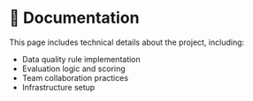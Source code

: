# 📄 Documentation

This page includes technical details about the project, including:

- Data quality rule implementation
- Evaluation logic and scoring
- Team collaboration practices
- Infrastructure setup

